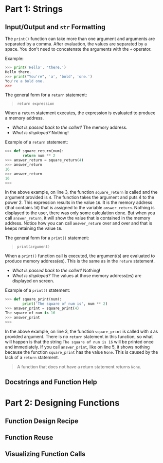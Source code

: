 # Part 1: Strings

## Input/Output and `str` Formatting

The `print()` function can take more than one argument and arguments are separated by a comma. After evaluation, the values are separated by a space. You don't need to concatenate the arguments with the `+` operator.

Example:

```python
>>> print('Hello', 'there.')
Hello there.
>>> print("You're", 'a', 'bold', 'one.')
You're a bold one.
>>>
```

The general form for a `return` statement:

> `return expression`

When a `return` statement executes, the expression is evaluated to produce a memory address. 

- *What is passed back to the caller?* The memory address.
- *What is displayed?* Nothing!

Example of a `return` statement:

```python
>>> def square_return(num):
        return num ** 2
>>> answer_return = square_return(4)
>>> answer_return
16
>>> answer_return
16
>>>
```

In the above example, on line 3, the function `square_return` is called and the argument provided is `4`. The function takes the argument and puts 4 to the power 2. This expression results in the value `16`. It is the memory address (that contains `16`) that is assigned to the variable `answer_return`. Nothing is displayed to the user, there was only some calculation done. But when you call `answer_return`, it will show the value that is contained in the memory address. Notice how you can call `answer_return` over and over and that is keeps retaining the value `16`.

The general form for a `print()` statement:

> `print(argument)`

When a `print()` function call is executed, the argument(s) are evaluated to produce memory address(es). This is the same as in the `return` statement.

- *What is passed back to the caller?* Nothing!
- *What is displayed?* The values at those memory address(es) are displayed on screen.

Example of a `print()` statement:

```python
>>> def square_print(num):
        print('The square of num is', num ** 2)
>>> answer_print = square_print(4)
The square of num is 16
>>> answer_print
>>> 
```

In the above example, on line 3, the function `square_print` is called with `4` as provided argument. There is no `return` statement in this function, so what will happen is that the string `The square of num is 16` will be printed once and immediately. If you call `answer_print`, like on line 5, it shows nothing because the function `square_print` has the value `None`. This is caused by the lack of a `return` statement.

> A function that does not have a return statement returns `None`.

## Docstrings and Function Help

# Part 2: Designing Functions

## Function Design Recipe

## Function Reuse

## Visualizing Function Calls